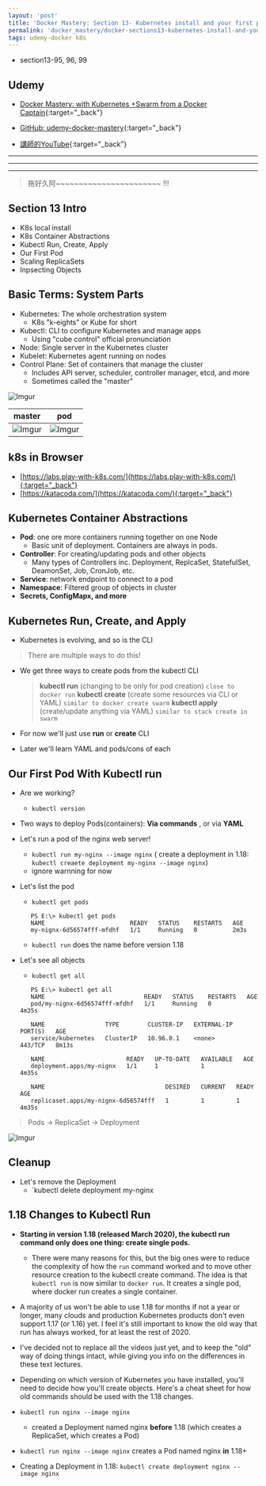 ```yaml
---
layout: 'post'
title: 'Docker Mastery: Section 13- Kubernetes install and your first pod'
permalink: 'docker_mastery/docker-sections13-kubernetes-install-and-your-first-pod'
tags: udemy-docker k8s
---
```


- section13-95, 96, 99

## Udemy

- [Docker Mastery: with Kubernetes +Swarm from a Docker Captain](https://www.udemy.com/course/docker-mastery/){:target="_back"}

- [GitHub: udemy-docker-mastery](https://github.com/BretFisher/udemy-docker-mastery){:target="_back"}

- [講師的YouTube](https://www.youtube.com/channel/UC0NErq0RhP51iXx64ZmyVfg){:target="_back"}

---
---
---

> 拖好久阿~~~~~~~~~~~~~~~~~~~~~~~ !!!

## Section 13 Intro


- K8s local install
- K8s Container Abstractions
- Kubectl Run, Create, Apply
- Our First Pod
- Scaling ReplicaSets
- Inpsecting Objects 

## Basic Terms: System Parts
- Kubernetes: The whole orchestration system
   - K8s "k-eights" or Kube for short
- Kubectl: CLI to configure Kubernetes and manage apps
   - Using "cube control" official pronunciation
- Node: Single server in the Kubernetes cluster
- Kubelet: Kubernetes agent running on nodes
- Control Plane: Set of containers that manage the cluster
   - Includes API server, scheduler, controller manager, etcd, and more
   - Sometimes called the "master"

![Imgur](https://i.imgur.com/ZoVrX8R.png)

|master|pod|
|:---:|:---:|
|![Imgur](https://i.imgur.com/rdJyc3k.png)|![Imgur](https://i.imgur.com/vZgrU3W.png)|


## k8s in Browser

- [https://labs.play-with-k8s.com/](https://labs.play-with-k8s.com/){:target="_back"}
- [https://katacoda.com/](https://katacoda.com/){:target="_back"}


## Kubernetes Container Abstractions

- **Pod**: one ore more containers running together on one Node
   - Basic unit of deployment. Containers are always in pods.
- **Controller**: For creating/updating pods and other objects
   - Many types of Controllers inc. Deployment, ReplcaSet, StatefulSet, DeamonSet, Job, CronJob, etc.
- **Service**: network endpoint to connect to a pod
- **Namespace**: Filtered group of objects in cluster
- **Secrets, ConfigMapx, and more**

## Kubernetes Run, Create, and Apply

- Kubernetes is evolving, and so is the CLI
> There are multiple ways to do this!

- We get three ways to create pods from the kubectl CLI 
   > **kubectl run** (changing to be only for pod creation) `close to docker run`
   > **kubectl create** (create some resources via CLI or YAML) `similar to docker create swarm`
   > **kubectl apply** (create/update anything via YAML) `similar to stack create in swarm`

- For now we'll just use **run** or **create** CLI
- Later we'll learn YAML and pods/cons of each

## Our First Pod With Kubectl run 

- Are we working?
   - `kubectl version`
- Two ways to deploy Pods(containers): **Via commands** , or via **YAML**

- Let's run a pod of the nginx web server!
   - `kubectl run my-nginx --image nginx` ( create a deployment in 1.18: `kubectl creaete deployment my-nginx --image nginx`)
   - ignore warnning for now
- Let's list the pod 
   - `kubectl get pods`
   ~~~
      PS E:\> kubectl get pods
      NAME                        READY   STATUS    RESTARTS   AGE
      my-nignx-6d56574fff-mfdhf   1/1     Running   0          2m3s
   ~~~
   - `kubectl run` does the name before version 1.18

- Let's see all objects
   - `kubectl get all`
   ~~~
      PS E:\> kubectl get all
      NAME                            READY   STATUS    RESTARTS   AGE
      pod/my-nignx-6d56574fff-mfdhf   1/1     Running   0          4m35s
      
      NAME                 TYPE        CLUSTER-IP   EXTERNAL-IP   PORT(S)   AGE
      service/kubernetes   ClusterIP   10.96.0.1    <none>        443/TCP   8m13s
      
      NAME                       READY   UP-TO-DATE   AVAILABLE   AGE
      deployment.apps/my-nignx   1/1     1            1           4m35s
      
      NAME                                  DESIRED   CURRENT   READY   AGE
      replicaset.apps/my-nignx-6d56574fff   1         1         1       4m35s
   ~~~

> Pods -> ReplicaSet -> Deployment

![Imgur](https://i.imgur.com/J6XTFEW.png)

## Cleanup

- Let's remove the Deployment
   - `kubectl delete deployment my-nginx

## 1.18 Changes to Kubectl Run

- **Starting in version 1.18 (released March 2020), the kubectl run command only does one thing: create single pods.**
   -  There were many reasons for this, but the big ones were to reduce the complexity of how the `run` command worked and to move other resource creation to the kubectl create command. The idea is that `kubectl run` is now similar to `docker run`. It creates a single pod, where docker run creates a single container.

- A majority of us won't be able to use 1.18 for months if not a year or longer, many clouds and production Kubernetes products don't even support 1.17 (or 1.16) yet. I feel it's still important to know the old way that run has always worked, for at least the rest of 2020.

- I've decided not to replace all the videos just yet, and to keep the "old" way of doing things intact, while giving you info on the differences in these text lectures.

- Depending on which version of Kubernetes you have installed, you'll need to decide how you'll create objects. Here's a cheat sheet for how old commands should be used with the 1.18 changes.

- `kubectl run nginx --image nginx`
   - created a Deployment named nginx **before** 1.18 (which creates a ReplicaSet, which creates a Pod)

- `kubectl run nginx --image nginx` creates a Pod named nginx **in** 1.18+

- Creating a Deployment in 1.18: `kubectl create deployment nginx --image nginx`